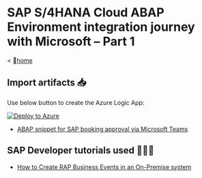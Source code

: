 # SAP S/4HANA Cloud ABAP Environment integration journey with Microsoft – Part 1

< 🏡[home](../README.md)

## Import artifacts 📥

Use below button to create the Azure Logic App:

[![Deploy to Azure](https://aka.ms/deploytoazurebutton)](https://portal.azure.com/#create/Microsoft.Template/uri/https%3A%2F%2Fraw.githubusercontent.com%2FMartinPankraz%2Fsteampunk-helper%2Fmain%2Fembedded-steampunk-part1%2Fazuredeploy.json)

- [ABAP snippet for SAP booking approval via Microsoft Teams](./ZEVENT_BP_BOOKINGTP_XXXX.abap)

## SAP Developer tutorials used 👩🏼‍🏫

- [How to Create RAP Business Events in an On-Premise system](https://developers.sap.com/tutorials/abap-environment-create-s4hana-rap-business-events.html)
